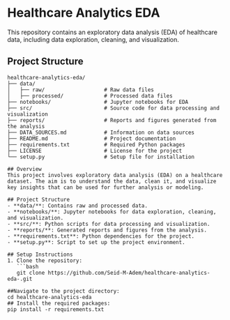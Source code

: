 # Healthcare Analytics EDA

This repository contains an exploratory data analysis (EDA) of healthcare data, including data exploration, cleaning, and visualization. 

## Project Structure

```plaintext
healthcare-analytics-eda/
├── data/
│   ├── raw/                   # Raw data files
│   ├── processed/             # Processed data files
├── notebooks/                 # Jupyter notebooks for EDA
├── src/                       # Source code for data processing and visualization
├── reports/                   # Reports and figures generated from the analysis
├── DATA_SOURCES.md            # Information on data sources
├── README.md                  # Project documentation
├── requirements.txt           # Required Python packages
├── LICENSE                    # License for the project
└── setup.py                   # Setup file for installation

## Overview
This project involves exploratory data analysis (EDA) on a healthcare dataset. The aim is to understand the data, clean it, and visualize key insights that can be used for further analysis or modeling.

## Project Structure
- **data/**: Contains raw and processed data.
- **notebooks/**: Jupyter notebooks for data exploration, cleaning, and visualization.
- **src/**: Python scripts for data processing and visualization.
- **reports/**: Generated reports and figures from the analysis.
- **requirements.txt**: Python dependencies for the project.
- **setup.py**: Script to set up the project environment.

## Setup Instructions
1. Clone the repository:
   ```bash
   git clone https://github.com/Seid-M-Adem/healthcare-analytics-eda-.git

##Navigate to the project directory:
cd healthcare-analytics-eda
## Install the required packages:
pip install -r requirements.txt

